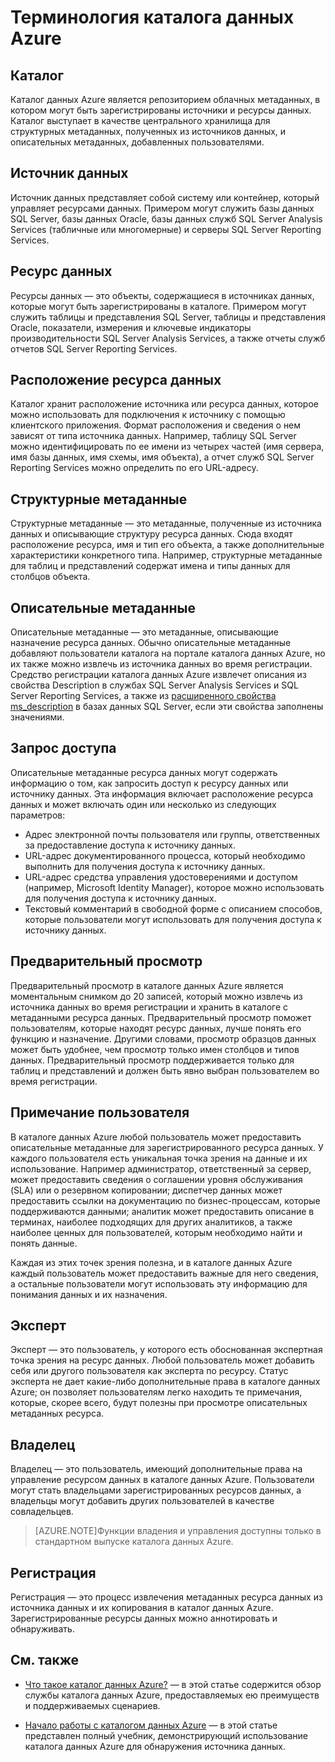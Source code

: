 <properties
   pageTitle="Терминология каталога данных Azure"
	description="Введение в основные понятия и термины, используемые в документации по каталогу данных Azure"
	services="data-catalog"
	documentationCenter=""
	authors="steelanddata"
	manager="NA"
	editor=""
	tags=""/>
<tags
   ms.service="data-catalog"
	ms.devlang="NA"
	ms.topic="article"
	ms.tgt_pltfrm="NA"
	ms.workload="data-catalog"
	ms.date="08/20/2015"
	ms.author="maroche"/>

# Терминология каталога данных Azure

## Каталог

Каталог данных Azure является репозиторием облачных метаданных, в котором могут быть зарегистрированы источники и ресурсы данных. Каталог выступает в качестве центрального хранилища для структурных метаданных, полученных из источников данных, и описательных метаданных, добавленных пользователями.

## Источник данных

Источник данных представляет собой систему или контейнер, который управляет ресурсами данных. Примером могут служить базы данных SQL Server, базы данных Oracle, базы данных служб SQL Server Analysis Services (табличные или многомерные) и серверы SQL Server Reporting Services.

## Ресурс данных

Ресурсы данных — это объекты, содержащиеся в источниках данных, которые могут быть зарегистрированы в каталоге. Примером могут служить таблицы и представления SQL Server, таблицы и представления Oracle, показатели, измерения и ключевые индикаторы производительности SQL Server Analysis Services, а также отчеты служб отчетов SQL Server Reporting Services.

## Расположение ресурса данных

Каталог хранит расположение источника или ресурса данных, которое можно использовать для подключения к источнику с помощью клиентского приложения. Формат расположения и сведения о нем зависят от типа источника данных. Например, таблицу SQL Server можно идентифицировать по ее имени из четырех частей (имя сервера, имя базы данных, имя схемы, имя объекта), а отчет служб SQL Server Reporting Services можно определить по его URL-адресу.

## Структурные метаданные

Структурные метаданные — это метаданные, полученные из источника данных и описывающие структуру ресурса данных. Сюда входят расположение ресурса, имя и тип его объекта, а также дополнительные характеристики конкретного типа. Например, структурные метаданные для таблиц и представлений содержат имена и типы данных для столбцов объекта.

## Описательные метаданные

Описательные метаданные — это метаданные, описывающие назначение ресурса данных. Обычно описательные метаданные добавляют пользователи каталога на портале каталога данных Azure, но их также можно извлечь из источника данных во время регистрации. Средство регистрации каталога данных Azure извлечет описания из свойства Description в службах SQL Server Analysis Services и SQL Server Reporting Services, а также из [расширенного свойства ms\_description](https://technet.microsoft.com/library/ms190243.aspx) в базах данных SQL Server, если эти свойства заполнены значениями.

## Запрос доступа

Описательные метаданные ресурса данных могут содержать информацию о том, как запросить доступ к ресурсу данных или источнику данных. Эта информация включает расположение ресурса данных и может включать один или несколько из следующих параметров:

- Адрес электронной почты пользователя или группы, ответственных за предоставление доступа к источнику данных.
- URL-адрес документированного процесса, который необходимо выполнить для получения доступа к источнику данных.
- URL-адрес средства управления удостоверениями и доступом (например, Microsoft Identity Manager), которое можно использовать для получения доступа к источнику данных.
- Текстовый комментарий в свободной форме с описанием способов, которые пользователи могут использовать для получения доступа к источнику данных.

## Предварительный просмотр

Предварительный просмотр в каталоге данных Azure является моментальным снимком до 20 записей, который можно извлечь из источника данных во время регистрации и хранить в каталоге с метаданными ресурса данных. Предварительный просмотр поможет пользователям, которые находят ресурс данных, лучше понять его функцию и назначение. Другими словами, просмотр образцов данных может быть удобнее, чем просмотр только имен столбцов и типов данных. Предварительный просмотр поддерживается только для таблиц и представлений и должен быть явно выбран пользователем во время регистрации.

## Примечание пользователя

В каталоге данных Azure любой пользователь может предоставить описательные метаданные для зарегистрированного ресурса данных. У каждого пользователя есть уникальная точка зрения на данные и их использование. Например администратор, ответственный за сервер, может предоставить сведения о соглашении уровня обслуживания (SLA) или о резервном копировании; диспетчер данных может предоставить ссылки на документацию по бизнес-процессам, которые поддерживаются данными; аналитик может предоставить описание в терминах, наиболее подходящих для других аналитиков, а также наиболее ценных для пользователей, которым необходимо найти и понять данные.

Каждая из этих точек зрения полезна, и в каталоге данных Azure каждый пользователь может предоставить важные для него сведения, а остальные пользователи могут использовать эту информацию для понимания данных и их назначения.

## Эксперт

Эксперт — это пользователь, у которого есть обоснованная экспертная точка зрения на ресурс данных. Любой пользователь может добавить себя или другого пользователя как эксперта по ресурсу. Статус эксперта не дает какие-либо дополнительные права в каталоге данных Azure; он позволяет пользователям легко находить те примечания, которые, скорее всего, будут полезны при просмотре описательных метаданных ресурса.

## Владелец

Владелец — это пользователь, имеющий дополнительные права на управление ресурсом данных в каталоге данных Azure. Пользователи могут стать владельцами зарегистрированных ресурсов данных, а владельцы могут добавить других пользователей в качестве совладельцев.
> [AZURE.NOTE]Функции владения и управления доступны только в стандартном выпуске каталога данных Azure.

## Регистрация

Регистрация — это процесс извлечения метаданных ресурса данных из источника данных и их копирования в каталог данных Azure. Зарегистрированные ресурсы данных можно аннотировать и обнаруживать.

## См. также

- [Что такое каталог данных Azure?](data-catalog-what-is-data-catalog.md) — в этой статье содержится обзор службы каталога данных Azure, предоставляемых ею преимуществ и поддерживаемых сценариев.

- [Начало работы с каталогом данных Azure](data-catalog-get-started.md) — в этой статье представлен полный учебник, демонстрирующий использование каталога данных Azure для обнаружения источника данных.

<!---HONumber=August15_HO9-->
